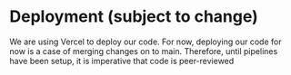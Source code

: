 # Deployment (subject to change)

We are using Vercel to deploy our code. For now, deploying our code for now is a case of merging changes on to main. Therefore, until pipelines have been setup, it is imperative that code is peer-reviewed
